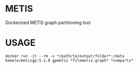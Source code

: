 # METIS
Dockerized METIS graph partitioning tool

# USAGE

``docker run -it --rm -v */path/to/output/folder*:/data kemele/metisgp:5.1.0 gpmetis *filemetis.graph* *numparts*``
